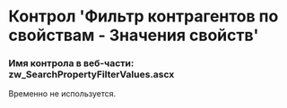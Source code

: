 ﻿---
description: 2.4.9.1
---
# Контрол 'Фильтр контрагентов по свойствам - Значения свойств'
### Имя контрола в веб-части: zw_SearchPropertyFilterValues.ascx
Временно не используется.
